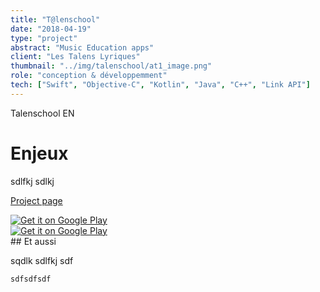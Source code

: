 ```yaml
---
title: "T@lenschool"
date: "2018-04-19"
type: "project"
abstract: "Music Education apps"
client: "Les Talens Lyriques"
thumbnail: "../img/talenschool/at1_image.png"
role: "conception & développemment"
tech: ["Swift", "Objective-C", "Kotlin", "Java", "C++", "Link API"]
---
```

Talenschool EN

# Enjeux 
sdlfkj sdlkj 


[Project page](https://www.lestalenslyriques.com/en/tlenschool-apps/)

<div class="storeBadge">
<a href='https://play.google.com/store/apps/details?id=com.lestalenslyriques.jouerensemble&pcampaignid=MKT-Other-global-all-co-prtnr-py-PartBadge-Mar2515-1' rel="noopener noreferrer"><img alt='Get it on Google Play' src='https://play.google.com/intl/en_us/badges/images/generic/en_badge_web_generic.png'/></a>
</div>


<div class="storeBadge">
<a href='https://play.google.com/store/apps/details?id=com.onoffon.talenschool.atelier2&pcampaignid=MKT-Other-global-all-co-prtnr-py-PartBadge-Mar2515-1' rel="noopener noreferrer"><img alt='Get it on Google Play' src='https://play.google.com/intl/en_us/badges/images/generic/en_badge_web_generic.png'/></a>
</div>
## Et aussi

sqdlk sdlfkj sdf

```
sdfsdfsdf
```
